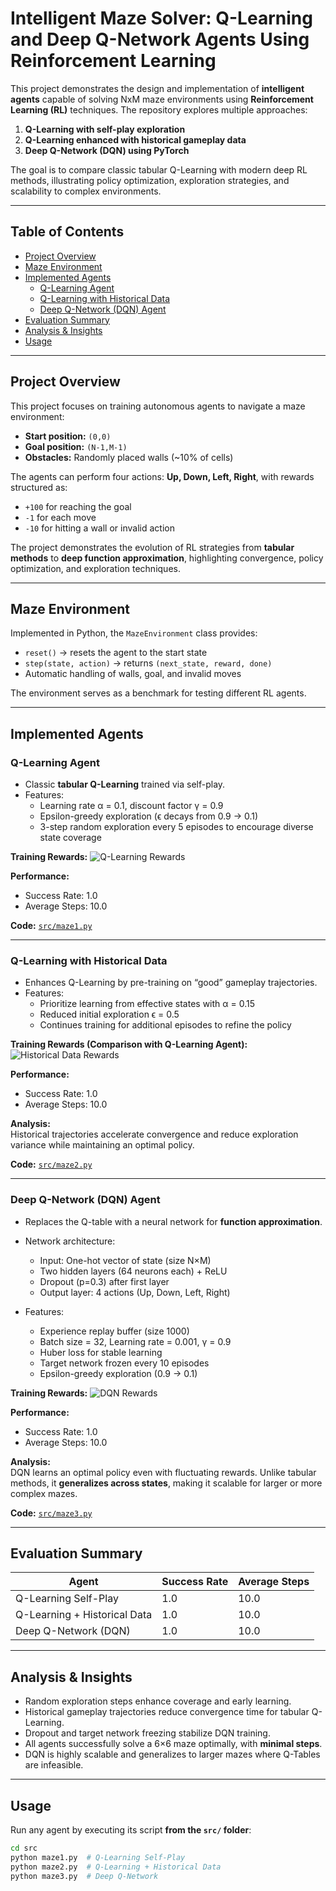# Intelligent Maze Solver: Q-Learning and Deep Q-Network Agents Using Reinforcement Learning


This project demonstrates the design and implementation of **intelligent agents** capable of solving NxM maze environments using **Reinforcement Learning (RL)** techniques. The repository explores multiple approaches:

1. **Q-Learning with self-play exploration**  
2. **Q-Learning enhanced with historical gameplay data**  
3. **Deep Q-Network (DQN) using PyTorch**  

The goal is to compare classic tabular Q-Learning with modern deep RL methods, illustrating policy optimization, exploration strategies, and scalability to complex environments.  

---

## **Table of Contents**
- [Project Overview](#project-overview)  
- [Maze Environment](#maze-environment)  
- [Implemented Agents](#implemented-agents)  
  - [Q-Learning Agent](#q-learning-agent)  
  - [Q-Learning with Historical Data](#q-learning-with-historical-data)  
  - [Deep Q-Network (DQN) Agent](#deep-q-network-dqn-agent)  
- [Evaluation Summary](#evaluation-summary)  
- [Analysis & Insights](#analysis--insights)  
- [Usage](#usage)   

---

## **Project Overview**
This project focuses on training autonomous agents to navigate a maze environment:

- **Start position:** `(0,0)`  
- **Goal position:** `(N-1,M-1)`  
- **Obstacles:** Randomly placed walls (~10% of cells)  

The agents can perform four actions: **Up, Down, Left, Right**, with rewards structured as:

- `+100` for reaching the goal  
- `-1` for each move  
- `-10` for hitting a wall or invalid action  

The project demonstrates the evolution of RL strategies from **tabular methods** to **deep function approximation**, highlighting convergence, policy optimization, and exploration techniques.  

---

## **Maze Environment**
Implemented in Python, the `MazeEnvironment` class provides:

- `reset()` → resets the agent to the start state  
- `step(state, action)` → returns `(next_state, reward, done)`  
- Automatic handling of walls, goal, and invalid moves  

The environment serves as a benchmark for testing different RL agents.

---

## **Implemented Agents**

### **Q-Learning Agent**
- Classic **tabular Q-Learning** trained via self-play.  
- Features:
  - Learning rate α = 0.1, discount factor γ = 0.9  
  - Epsilon-greedy exploration (ϵ decays from 0.9 → 0.1)  
  - 3-step random exploration every 5 episodes to encourage diverse state coverage  

**Training Rewards:**
![Q-Learning Rewards](plots/milestone1_rewards.png)

**Performance:**
- Success Rate: 1.0  
- Average Steps: 10.0  

**Code:** [`src/maze1.py`](src/maze1.py)

---

### **Q-Learning with Historical Data**
- Enhances Q-Learning by pre-training on “good” gameplay trajectories.  
- Features:
  - Prioritize learning from effective states with α = 0.15  
  - Reduced initial exploration ϵ = 0.5  
  - Continues training for additional episodes to refine the policy  

**Training Rewards (Comparison with Q-Learning Agent):**
![Historical Data Rewards](plots/milestone2_rewards.png)

**Performance:**
- Success Rate: 1.0  
- Average Steps: 10.0  

**Analysis:**  
Historical trajectories accelerate convergence and reduce exploration variance while maintaining an optimal policy.  

**Code:** [`src/maze2.py`](src/maze2.py)

---

### **Deep Q-Network (DQN) Agent**
- Replaces the Q-table with a neural network for **function approximation**.  
- Network architecture:
  - Input: One-hot vector of state (size N×M)  
  - Two hidden layers (64 neurons each) + ReLU  
  - Dropout (p=0.3) after first layer  
  - Output layer: 4 actions (Up, Down, Left, Right)  

- Features:
  - Experience replay buffer (size 1000)  
  - Batch size = 32, Learning rate = 0.001, γ = 0.9  
  - Huber loss for stable learning  
  - Target network frozen every 10 episodes  
  - Epsilon-greedy exploration (0.9 → 0.1)  

**Training Rewards:**
![DQN Rewards](plots/milestone3_rewards.png)

**Performance:**
- Success Rate: 1.0  
- Average Steps: 10.0  

**Analysis:**  
DQN learns an optimal policy even with fluctuating rewards. Unlike tabular methods, it **generalizes across states**, making it scalable for larger or more complex mazes.  

**Code:** [`src/maze3.py`](src/maze3.py)

---

## **Evaluation Summary**
| Agent                         | Success Rate | Average Steps |
|--------------------------------|--------------|---------------|
| Q-Learning Self-Play           | 1.0          | 10.0          |
| Q-Learning + Historical Data   | 1.0          | 10.0          |
| Deep Q-Network (DQN)           | 1.0          | 10.0          |

---

## **Analysis & Insights**
- Random exploration steps enhance coverage and early learning.  
- Historical gameplay trajectories reduce convergence time for tabular Q-Learning.  
- Dropout and target network freezing stabilize DQN training.  
- All agents successfully solve a 6×6 maze optimally, with **minimal steps**.  
- DQN is highly scalable and generalizes to larger mazes where Q-Tables are infeasible.  

---

## **Usage**
Run any agent by executing its script **from the `src/` folder**:

```bash
cd src
python maze1.py  # Q-Learning Self-Play
python maze2.py  # Q-Learning + Historical Data
python maze3.py  # Deep Q-Network

